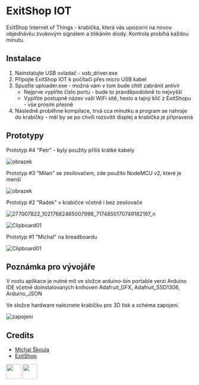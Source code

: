 # ExitShop IOT

ExitShop Internet of Things - krabička, která vás upozorní na novou objednávku zvukovým signálem a blikáním diody. Kontrola probíhá každou minutu.

## Instalace

1. Nainstalujte USB ovladač - usb_driver.exe
2. Připojte ExitShop IOT k počítači přes micro USB kabel
3. Spusťte uploader.exe - možná vám v tom bude chtít zabránit antivir
    * Nejprve vyplňte číslo portu - bude to pravděpodobně to nejvyšší
    * Vyplňte postupně název vaší WiFi sítě, heslo a tajný klíč z ExitShopu - vše prosím přesně
4. Následně proběhne kompilace, trvá cca minutku a program se nahraje do krabičky - měl by se po chvíli rozsvítit displej a krabička je připravená


## Prototypy

Prototyp #4 "Petr" - byly použity příliš krátké kabely

![obrazek](https://user-images.githubusercontent.com/5922575/210863187-c16f14dc-372c-415e-8d52-b687af19a157.png)

Prototyp #3 "Milan" se zesilovačem, zde použito NodeMCU v2, které je menší

![obrazek](https://user-images.githubusercontent.com/5922575/161611237-dce3ebb6-aeca-4ee6-85d4-abc36649dac7.png)

Prototyp #2 "Radek" v krabičce včetně i bez zesilovače

![277007822_10217682465007998_7174850170749182197_n](https://user-images.githubusercontent.com/5922575/161612031-4c05ad36-d206-4aa2-811e-ee4666cbebf4.jpg)

![Clipboard01](https://user-images.githubusercontent.com/5922575/162078604-9afa6520-541e-4949-8a73-3a0f8567300d.jpg)

Prototyp #1 "Michal" na breadboardu

![Clipboard01](https://user-images.githubusercontent.com/5922575/161611923-df3fe6a3-d874-4a26-9f33-47d449abeacc.jpg)


## Poznámka pro vývojáře

V rootu aplikace je nutné mít ve složce arduino-bin portable verzi Arduino IDE včetně doinstalovaných knihoven Adafruit_GFX, Adafruit_SSD1306, Arduino_JSON

Ve složce hardware naleznete krabičku pro 3D tisk a schéma zapojení.

![zapojeni](https://user-images.githubusercontent.com/5922575/161611123-c4956708-c17e-46df-a374-8cb1b98d4d99.png)

## Credits

* [Michal Škoula](https://skoula.cz)
* [ExitShop](https://www.exitshop.cz)

<a href="https://www.buymeacoffee.com/mskoula"><img src="https://www.buymeacoffee.com/assets/img/guidelines/download-assets-sm-1.svg" height="40"></a>
<a href="https://paypal.me/truehipstercz?country.x=CZ&locale.x=en_US"><img src="https://github.com/andreostrovsky/donate-with-paypal/blob/master/blue.svg" height="40"></a>
